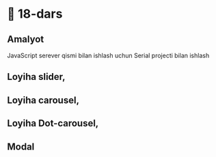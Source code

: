 # 📔 18-dars

## Amalyot

JavaScript serever qismi bilan ishlash uchun Serial projecti bilan ishlash
## Loyiha slider,
## Loyiha carousel,
## Loyiha Dot-carousel,
## Modal